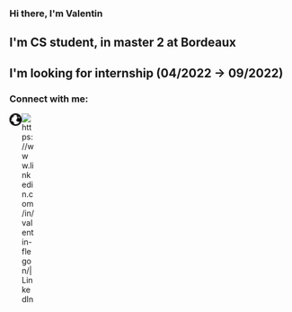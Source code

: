 ### Hi there, I'm Valentin
## I'm CS student, in master 2 at Bordeaux 
## I'm looking for internship (04/2022 -> 09/2022)

### Connect with me:
[<img align="left" alt="https://valentinflegon.herokuapp.com" width="22px" src="https://raw.githubusercontent.com/iconic/open-iconic/master/svg/globe.svg" />][website]
[<img align="left" alt="https://www.linkedin.com/in/valentin-flegon/| LinkedIn" width="22px" src="https://cdn.jsdelivr.net/npm/simple-icons@v3/icons/linkedin.svg" />][linkedin]

<br />


[website]: https://valentin-flegon.herokuapp.com

[instagram]: https://instagram.com/
[linkedin]: https://www.linkedin.com/in/valentin-flegon/
[website]: https://codeSTACKr.com
[webdevplaylist]: https://www.youtube.com/playlist?list=PLkwxH9e_vrAJ0WbEsFA9W3I1W-g_BTsbt
[jsplaylist]: https://www.youtube.com/playlist?list=PLkwxH9e_vrALRJKu7wfXby3MKeflhTu6B
[cssplaylist]: https://www.youtube.com
[reactplaylist]: https://www.youtube.com

